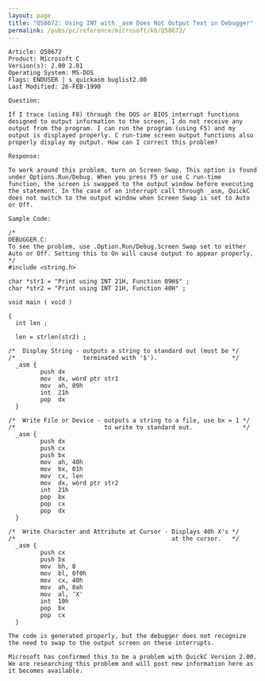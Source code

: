 ```yaml
---
layout: page
title: "Q58672: Using INT with _asm Does Not Output Text in Debugger"
permalink: /pubs/pc/reference/microsoft/kb/Q58672/
---
```


	Article: Q58672
	Product: Microsoft C
	Version(s): 2.00 2.01
	Operating System: MS-DOS
	Flags: ENDUSER | s_quickasm buglist2.00
	Last Modified: 26-FEB-1990
	
	Question:
	
	If I trace (using F8) through the DOS or BIOS interrupt functions
	designed to output information to the screen, I do not receive any
	output from the program. I can run the program (using F5) and my
	output is displayed properly. C run-time screen output functions also
	properly display my output. How can I correct this problem?
	
	Response:
	
	To work around this problem, turn on Screen Swap. This option is found
	under Options.Run/Debug. When you press F5 or use C run-time
	function, the screen is swapped to the output window before executing
	the statement. In the case of an interrupt call through _asm, QuickC
	does not switch to the output window when Screen Swap is set to Auto
	or Off.
	
	Sample Code:
	
	/*
	DEBUGGER.C:
	To see the problem, use .Option.Run/Debug.Screen Swap set to either
	Auto or Off. Setting this to On will cause output to appear properly.
	*/
	#include <string.h>
	
	char *str1 = "Print using INT 21H, Function 09H$" ;
	char *str2 = "Print using INT 21H, Function 40H" ;
	
	void main ( void )
	
	{
	  int len ;
	
	  len = strlen(str2) ;
	
	/*  Display String - outputs a string to standard out (must be */
	/*                   terminated with '$').                     */
	  _asm {
	         push dx
	         mov  dx, word ptr str1
	         mov  ah, 09h
	         int  21h
	         pop  dx
	  }
	
	/*  Write File or Device - outputs a string to a file, use bx = 1 */
	/*                         to write to standard out.              */
	  _asm {
	         push dx
	         push cx
	         push bx
	         mov  ah, 40h
	         mov  bx, 01h
	         mov  cx, len
	         mov  dx, word ptr str2
	         int  21h
	         pop  bx
	         pop  cx
	         pop  dx
	  }
	
	/*  Write Character and Attribute at Cursor - Displays 40h X's */
	/*                                            at the cursor.   */
	  _asm {
	         push cx
	         push bx
	         mov  bh, 0
	         mov  bl, 0f0h
	         mov  cx, 40h
	         mov  ah, 0ah
	         mov  al, 'X'
	         int  10h
	         pop  bx
	         pop  cx
	  }
	
	The code is generated properly, but the debugger does not recognize
	the need to swap to the output screen on these interrupts.
	
	Microsoft has confirmed this to be a problem with QuickC Version 2.00.
	We are researching this problem and will post new information here as
	it becomes available.

